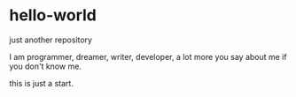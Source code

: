 # hello-world
just another repository

I am programmer, dreamer, writer, developer, a lot more you say about me if you don't know me.

this is just a start.
